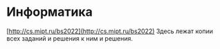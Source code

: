 # Информатика


[http://cs.mipt.ru/bs2022](http://cs.mipt.ru/bs2022)
Здесь лежат копии всех заданий и решения к ним и решения.
